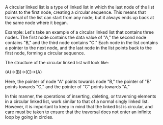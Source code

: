 

A circular linked list is a type of linked list in which the last node of the list points to the first node, creating a circular sequence. This means that traversal of the list can start from any node, but it always ends up back at the same node where it began. 

Example:
Let's take an example of a circular linked list that contains three nodes. The first node contains the data value of "A," the second node contains "B," and the third node contains "C." Each node in the list contains a pointer to the next node, and the last node in the list points back to the first node, forming a circular sequence. 

The structure of the circular linked list will look like:

(A)->(B)->(C)->(A)

Here, the pointer of node "A" points towards node "B," the pointer of "B" points towards "C," and the pointer of "C" points towards "A."

In this manner, the operations of inserting, deleting, or traversing elements in a circular linked list, work similar to that of a normal singly linked list. However, it is important to keep in mind that the linked list is circular, and care must be taken to ensure that the traversal does not enter an infinite loop by going in circles.